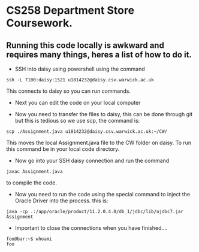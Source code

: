 #	CS258 Department Store Coursework.

## Running this code locally is awkward and requires many things, heres a list of how to do it.

 - SSH into daisy using powershell using the command
 ```console
 ssh -L 7100:daisy:1521 u1814232@daisy.csv.warwick.ac.uk
 ```
 This connects to daisy so you can run commands.
 
 - Next you can edit the code on your local computer
 
 - Now you need to transfer the files to daisy, this can be done through git but this is tedious so we use scp, the command is:
 ```console
 scp ./Assignment.java u1814232@daisy.csv.warwick.ac.uk:~/CW/
 ``` 
 This moves the local Assignment.java file to the CW folder on daisy. To run this command be in your local code directory.
 
 - Now go into your SSH daisy connection and run the command
 ```console
 javac Assignment.java
 ```
 to compile the code.
 
 - Now you need to run the code using the special command to inject the Oracle Driver into the process. this is:
 ```console
 java -cp .:/app/oracle/product/11.2.0.4.0/db_1/jdbc/lib/ojdbc7.jar Assignment
 ```
 
 - Important to close the connections when you have finished....

```console
foo@bar:~$ whoami
foo
```
